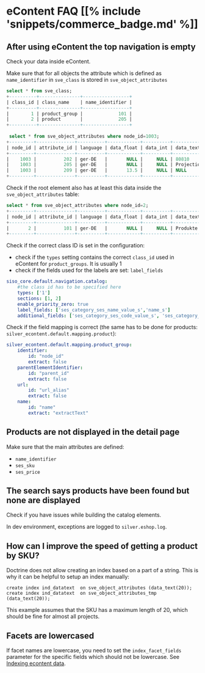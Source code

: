 # eContent FAQ [[% include 'snippets/commerce_badge.md' %]]

## After using eContent the top navigation is empty

Check your data inside eContent.

Make sure that for all objects the attribute which is defined as `name_identifier` in `sve_class` is stored in `sve_object_attributes`

``` sql
select * from sve_class;
+----------+---------------+-----------------+
| class_id | class_name    | name_identifier |
+----------+---------------+-----------------+
|        1 | product_group |             101 |
|        2 | product       |             205 |
+----------+---------------+-----------------+
 
 select * from sve_object_attributes where node_id=1003;
+---------+--------------+----------+------------+----------+--------------------------------------------+
| node_id | attribute_id | language | data_float | data_int | data_text                                  |
+---------+--------------+----------+------------+----------+--------------------------------------------+
|    1003 |          202 | ger-DE   |       NULL |     NULL | 80810                                      |
|    1003 |          205 | ger-DE   |       NULL |     NULL | Projection Bulb EFP GZ6.35 Philips12V 100W |
|    1003 |          209 | ger-DE   |       13.5 |     NULL | NULL                                       |
+---------+--------------+----------+------------+----------+--------------------------------------------+
```

Check if the root element also has at least this data inside the `sve_object_attributes` table:

``` sql
select * from sve_object_attributes where node_id=2;
+---------+--------------+----------+------------+----------+-----------+
| node_id | attribute_id | language | data_float | data_int | data_text |
+---------+--------------+----------+------------+----------+-----------+
|       2 |          101 | ger-DE   |       NULL |     NULL | Produkte  |
+---------+--------------+----------+------------+----------+-----------+
```

Check if the correct class ID is set in the configuration:

- check if the `types` setting contains the correct `class_id` used in eContent for `product_groups`. It is usually 1
- check if the fields used for the labels are set: `label_fields`

``` yaml
siso_core.default.navigation.catalog:
    #the class id has to be specified here
    types: ['1']
    sections: [1, 2]
    enable_priority_zero: true
    label_fields: ['ses_category_ses_name_value_s','name_s']
    additional_fields: ['ses_category_ses_code_value_s', 'ses_category_ses_name_value_s' ]
```

Check if the field mapping is correct (the same has to be done for products: `silver_econtent.default.mapping.product`):

``` yaml
silver_econtent.default.mapping.product_group:
    identifier:
        id: "node_id"
        extract: false
    parentElementIdentifier:
        id: "parent_id"
        extract: false
    url:
        id: "url_alias"
        extract: false
    name:
        id: "name"
        extract: "extractText"
```

## Products are not displayed in the detail page

Make sure that the main attributes are defined:

- `name_identifier`
- `ses_sku`
- `ses_price`

## The search says products have been found but none are displayed

Check if you have issues while building the catalog elements.

In dev environment, exceptions are logged to `silver.eshop.log`.

## How can I improve the speed of getting a product by SKU?

Doctrine does not allow creating an index based on a part of a string.
This is why it can be helpful to setup an index manually:

``` 
create index ind_datatext  on sve_object_attributes (data_text(20));
create index ind_datatext  on sve_object_attributes_tmp (data_text(20));
```

This example assumes that the SKU has a maximum length of 20, which should be fine for almost all projects.

## Facets are lowercased

If facet names are lowercase, you need to set the `index_facet_fields` parameter for the specific fields which should not be lowercase.
See [Indexing econtent data](econtent_features/indexing_econtent_data/indexing_econtent_data.md).
